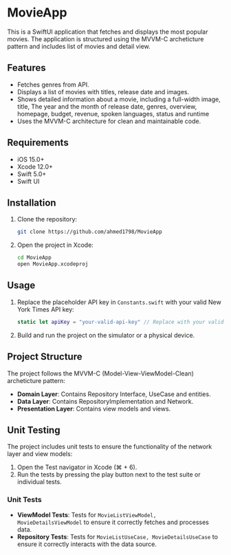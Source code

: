 # MovieApp

This is a SwiftUI application that fetches and displays the most popular movies. The application is structured using the MVVM-C archeticture pattern and includes list of movies and detail view.
## Features

- Fetches genres from API.
- Displays a list of movies with titles, release date and images.
- Shows detailed information about a movie, including a full-width image, title, The year and the month of release date, genres, overview, homepage, budget, revenue, spoken languages, status and runtime
- Uses the MVVM-C architecture for clean and maintainable code.

## Requirements

- iOS 15.0+
- Xcode 12.0+
- Swift 5.0+
- Swift UI

## Installation

1. Clone the repository:
    ```sh
    git clone https://github.com/ahmed1798/MovieApp
    ```
2. Open the project in Xcode:
    ```sh
    cd MovieApp
    open MovieApp.xcodeproj
    ```

## Usage

1. Replace the placeholder API key in `Constants.swift` with your valid New York Times API key:
    ```swift
    static let apiKey = "your-valid-api-key" // Replace with your valid API key
    ```

2. Build and run the project on the simulator or a physical device.

## Project Structure

The project follows the MVVM-C (Model-View-ViewModel-Clean) archeticture pattern:

- **Domain Layer**: Contains Repository Interface, UseCase and entities. 
- **Data Layer**: Contains RepositoryImplementation and Network. 
- **Presentation Layer**: Contains view models and views.

## Unit Testing

The project includes unit tests to ensure the functionality of the network layer and view models:

1. Open the Test navigator in Xcode (⌘ + 6).
2. Run the tests by pressing the play button next to the test suite or individual tests.

### Unit Tests

- **ViewModel Tests**: Tests for `MovieListViewModel, MovieDetailsViewModel` to ensure it correctly fetches and processes data.
- **Repository Tests**: Tests for `MovieListUseCase, MovieDetailsUseCase` to ensure it correctly interacts with the data source.

